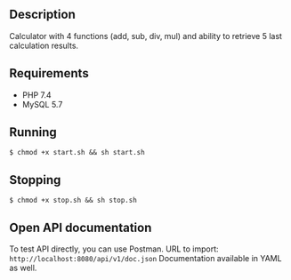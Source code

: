 ## Description
Calculator with 4 functions (add, sub, div, mul) and ability to retrieve 5 last calculation results.

## Requirements
* PHP 7.4
* MySQL 5.7

## Running
```shell script
$ chmod +x start.sh && sh start.sh
```

## Stopping
```shell script
$ chmod +x stop.sh && sh stop.sh
```

## Open API documentation
To test API directly, you can use Postman.
URL to import: `http://localhost:8080/api/v1/doc.json`
Documentation available in YAML as well.